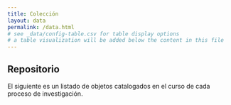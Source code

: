 ```yaml
---
title: Colección
layout: data
permalink: /data.html
# see _data/config-table.csv for table display options
# a table visualization will be added below the content in this file
---
```


## Repositorio

El siguiente es un listado de objetos catalogados en el curso de cada proceso de investigación. 
